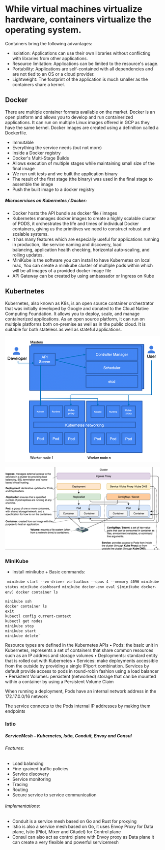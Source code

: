 
# While virtual machines virtualize hardware, containers virtualize the operating system.

Containers bring the following advantages:

- Isolation: Applications can use their own libraries without conflicting with libraries from other applications.
- Resource limitation: Applications can be limited to the resource's usage.
- Portability: Applications are self-contained with all dependencies and are not tied to an OS or a cloud provider.
- Lightweight: The footprint of the application is much smaller as the containers share a kernel.

## Docker
There are multiple container formats available on the market. Docker is an open platform and allows you to develop and run containerized applications. It can run on multiple Linux images offered in GCP as they have the same kernel. Docker images are created using a definition called a Dockerfile.

 - Immutable   
 - Everything the service needs (but not more)   
 - Inside a Docker registry
-   Docker's Multi-Stage Builds
-   Allows execution of multiple stages while maintaining small size of the final image
-   We run unit tests and we built the application binary
-   The result of the first stage (the binary) was used in the final stage to assemble the image
- Push the built image to a docker registry

##### Microservices on Kubernetes / Docker:
- Docker hosts the API bundle as docker file / images
- Kubernetes manages docker images to create a highly scalable cluster of PODS, it orchestrates the life and times of individual Docker containers, giving us the primitives we need to construct robust and scalable systems.
- It has many features which are especially useful for applications running in production, like service naming and discovery, load balancing, application health checking, horizontal auto-scaling, and rolling updates.
- MiniKube is the software you can install to have Kubernetes on local mac, You can create a minikube cluster of multiple pods within which will be all images of a provided docker image file
- API Gateway can be created by using ambassador or Ingress on Kube	 

## Kubertnetes
Kubernetes, also known as K8s, is an open source container orchestrator that was initially developed by Google and donated to the Cloud Native Computing Foundation. It allows you to deploy, scale, and manage containerized applications. As an open source platform, it can run on multiple platforms both on-premise as well as in the public cloud. It is suitable for both stateless as well as stateful applications.

![K8s](static/K8s.png)

![Kube Deployment](static/KubeDeploy.png)

### MiniKube

- Install minikube + Basic commands:

 `` minikube start --vm-driver virtualbox --cpus 4 --memory 4096
    minikube status
    minikube dashboard
    minikube docker-env
    eval $(minikube docker-env)
    docker container ls``


    minikube ssh
    docker container ls
    exit
    kubectl config current-context
    kubectl get nodes
    minikube stop
    minikube start
    minikube delete`

Resource types are defined in the Kubernetes APIs
• Pods: the basic unit in Kubernetes, represents a set of containers that share common resources such as an IP address and storage volumes
• Deployments: standard entity that is rolled out with Kubernetes
• Services: make deployments accessible from the outside by providing a single IP/port combination. Services by default provide access to pods in round-robin fashion using a load balancer
• Persistent Volumes: persistent (networked) storage that can be mounted within a container by using a Persistent Volume Claim

When	running	 a	deployment,	 Pods	have	an	internal	network	address	in	the	172.17.0.0/16	network

The	service	connects	to	the	Pods	internal	IP	addresses	by	making	them	endpoints

### Istio

##### ServiceMesh – Kubernetes, Istio, Conduit, Envoy and Consul

###### Features:		
- Load balancing
- Fine-grained traffic policies
- Service discovery
- Service monitoring
- Tracing
- Routing
- Secure service to service communication

###### Implementations:        
- Conduit is a service mesh based on Go and Rust for proxying
- Istio is also a service mesh based on Go, it uses	Envoy Proxy for Data plane, Istio (Pilot, Mixer and Citadel) for Control plane
- Consul can also act as control plane with Envoy proxy as Data plane it can create a very flexible and powerful servicemesh
